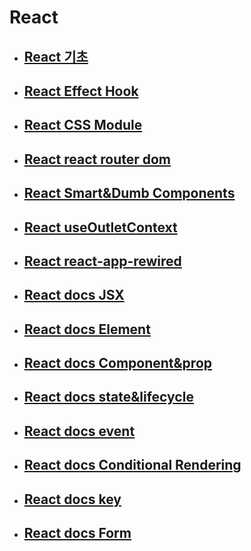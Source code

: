 # React

- ## [React 기초](./React_기초.md)

- ## [React Effect Hook](./React_Effect.md)

- ## [React CSS Module](./React_CSS_Module.md)

- ## [React react router dom](./react-router-dom.md)

- ## [React Smart&Dumb Components](./React_Smart&Dumb.md)

- ## [React useOutletContext](./React_useOutletContext.md)

- ## [React react-app-rewired](./React_react-app-rewired.md)

- ## [React docs JSX](./React_docs_JSX.md)

- ## [React docs Element](./React_docs_Element.md)

- ## [React docs Component&prop](./React_docs_Component&Prop.md)

- ## [React docs state&lifecycle](./React_docs_state&lifecycle.md)

- ## [React docs event](./React_docs_event.md)

- ## [React docs Conditional Rendering](./React_docs_Conditional_Rendering.md)

- ## [React docs key](./React_docs_Key.md)

- ## [React docs Form](./React_docs_Form.md)

